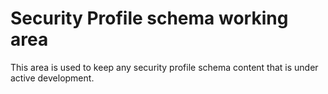 # Security Profile schema working area

This area is used to keep any security profile schema content that is under active development.
